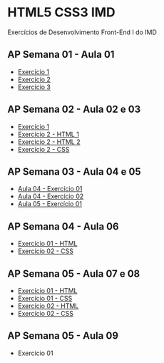 # HTML5 CSS3 IMD
 Exercícios de Desenvolvimento Front-End I do IMD
 
 ## AP Semana 01 - Aula 01
 * [Exercício 1](https://github.com/felipemadu13/HTML5_CSS3_IMD/blob/b8a8cf58c29c8d989ca72b34f8ecec2f2fd77325/Atividades_Presenciais/Semana%2001/front_aula1_ex001.html)
 * [Exercício 2](https://github.com/felipemadu13/HTML5_CSS3_IMD/blob/b8a8cf58c29c8d989ca72b34f8ecec2f2fd77325/Atividades_Presenciais/Semana%2001/front_aula1_ex002.html)
 * [Exercício 3](https://github.com/felipemadu13/HTML5_CSS3_IMD/blob/b8a8cf58c29c8d989ca72b34f8ecec2f2fd77325/Atividades_Presenciais/Semana%2001/front_aula1_ex003.html)
 
 ## AP Semana 02 - Aula 02 e 03
 * [Exercício 1](https://github.com/felipemadu13/HTML5_CSS3_IMD/blob/b8a8cf58c29c8d989ca72b34f8ecec2f2fd77325/Atividades_Presenciais/Semana%2002/front_aula_2_3_ex001.html)
 * [Exercício 2 - HTML 1](https://github.com/felipemadu13/HTML5_CSS3_IMD/blob/b8a8cf58c29c8d989ca72b34f8ecec2f2fd77325/Atividades_Presenciais/Semana%2002/front_aula_2_3_ex002_pag1.html)
 * [Exercício 2 - HTML 2](https://github.com/felipemadu13/HTML5_CSS3_IMD/blob/b8a8cf58c29c8d989ca72b34f8ecec2f2fd77325/Atividades_Presenciais/Semana%2002/front_aula_2_3_ex002_pag2.html)
 * [Exercício 2 - CSS](https://github.com/felipemadu13/HTML5_CSS3_IMD/blob/b8a8cf58c29c8d989ca72b34f8ecec2f2fd77325/Atividades_Presenciais/Semana%2002/front_aula_2_3_ex002_css.css)
 
 ## AP Semana 03 - Aula 04 e 05
 * [Aula 04 - Exercício 01](https://github.com/felipemadu13/HTML5_CSS3_IMD/blob/8f8f2f40b86327878d67e8792e680f2589d85523/Atividades_Presenciais/Semana%2003/front_aula_4_ex001.html)
 * [Aula 04 - Exercício 02](https://github.com/felipemadu13/HTML5_CSS3_IMD/blob/8f8f2f40b86327878d67e8792e680f2589d85523/Atividades_Presenciais/Semana%2003/front_aula_4_ex002.html)
 * [Aula 05 - Exercício 01](https://github.com/felipemadu13/HTML5_CSS3_IMD/blob/8f8f2f40b86327878d67e8792e680f2589d85523/Atividades_Presenciais/Semana%2003/front_aula_5_ex001.html)
 
 ## AP Semana 04 - Aula 06
 * [Exercício 01 - HTML](https://github.com/felipemadu13/HTML5_CSS3_IMD/blob/3dceb55da26d828a50d7278eb1d1d8df762560de/Atividades_Presenciais/Semana%2004/front_aula_5_ex001_html.html)
 * [Exercício 02 - CSS](https://github.com/felipemadu13/HTML5_CSS3_IMD/blob/3dceb55da26d828a50d7278eb1d1d8df762560de/Atividades_Presenciais/Semana%2004/front_aula_5_ex001_css.css)

 ## AP Semana 05 - Aula 07 e 08
 * [Exercício 01 - HTML](https://github.com/felipemadu13/HTML5_CSS3_IMD/blob/9f1852cedab567b7b42ff4c17dfd10e07ce665d9/Atividades_Presenciais/Semana%2005/front_aula_07_08_ex001.html)
 * [Exercício 01 - CSS](https://github.com/felipemadu13/HTML5_CSS3_IMD/blob/9f1852cedab567b7b42ff4c17dfd10e07ce665d9/Atividades_Presenciais/Semana%2005/front_aula_07_08_ex001.css)
 * [Exercício 02 - HTML](https://github.com/felipemadu13/HTML5_CSS3_IMD/blob/9f1852cedab567b7b42ff4c17dfd10e07ce665d9/Atividades_Presenciais/Semana%2005/front_aula_07_08_ex002.html)
 * [Exercício 02 - CSS](https://github.com/felipemadu13/HTML5_CSS3_IMD/blob/9f1852cedab567b7b42ff4c17dfd10e07ce665d9/Atividades_Presenciais/Semana%2005/front_aula_07_08_ex002.css)
 
 ## AP Semana 05 - Aula 09
 * Exercício 01
